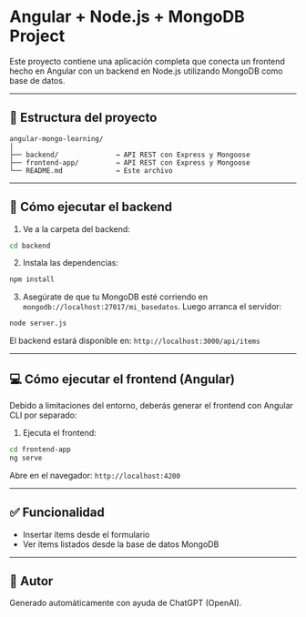 # Angular + Node.js + MongoDB Project

Este proyecto contiene una aplicación completa que conecta un frontend hecho en Angular con un backend en Node.js utilizando MongoDB como base de datos.

---

## 📁 Estructura del proyecto

```
angular-mongo-learning/
│
├── backend/              → API REST con Express y Mongoose
├── frontend-app/         → API REST con Express y Mongoose
└── README.md             → Este archivo
```

---

## 🚀 Cómo ejecutar el backend

1. Ve a la carpeta del backend:

```bash
cd backend
```

2. Instala las dependencias:

```bash
npm install
```

3. Asegúrate de que tu MongoDB esté corriendo en `mongodb://localhost:27017/mi_basedatos`. Luego arranca el servidor:

```bash
node server.js
```

El backend estará disponible en: `http://localhost:3000/api/items`

---

## 💻 Cómo ejecutar el frontend (Angular)

Debido a limitaciones del entorno, deberás generar el frontend con Angular CLI por separado:

1. Ejecuta el frontend:

```bash
cd frontend-app
ng serve
```

Abre en el navegador: `http://localhost:4200`

---

## ✅ Funcionalidad

- Insertar ítems desde el formulario
- Ver ítems listados desde la base de datos MongoDB

---

## 🧠 Autor

Generado automáticamente con ayuda de ChatGPT (OpenAI).
